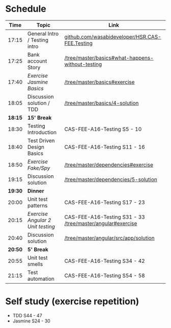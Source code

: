 # Schedule

| Time <!-- Min -->     	| Topic                            	| Link |
| ---  | --- | --- |
| 17:15 <!-- 10' -->    	| General Intro / Testing intro    	| [github.com/wasabideveloper/HSR.CAS-FEE.Testing](https://github.com/wasabideveloper/HSR.CAS-FEE.Testing) |
| 17:25 <!-- 15' -->    	| Bank account Story               	| [/tree/master/basics#what-happens-without-testing](https://github.com/wasabideveloper/HSR.CAS-FEE.Testing/tree/master/basics#what-happens-without-testing) |
| 17:40 <!-- 25' -->    	| *Exercise Jasmine Basics*        	| [/tree/master/basics#exercise](https://github.com/wasabideveloper/HSR.CAS-FEE.Testing/tree/master/basics#exercise) |
| 18:05 <!-- 10' -->    	| Discussion solution / TDD        	| [/tree/master/basics/4-solution](https://github.com/wasabideveloper/HSR.CAS-FEE.Testing/tree/master/basics/4-solution) |
| **18:15** <!-- 15' -->	| **15' Break**                    	| |
| 18:30 <!-- 10' -->    	| Testing Introduction             	| CAS-FEE-A16-Testing S5 - 10 |
| 18:40 <!-- 10' -->    	| Test Driven Design Basics        	| CAS-FEE-A16-Testing S11 - 16 |
| 18:50 <!-- 25' -->    	| *Exercise Fake/Spy*              	| [/tree/master/dependencies#exercise](https://github.com/wasabideveloper/HSR.CAS-FEE.Testing/tree/master/dependencies#exercise) |
| 19:15 <!-- 15' -->    	| Discussion solution              	| [/tree/master/dependencies/5-solution](https://github.com/wasabideveloper/HSR.CAS-FEE.Testing/tree/master/dependencies/5-solution) |
| **19:30** <!-- 30' -->	| **Dinner**                       	| |
| 20:00 <!-- 15' -->    	| Unit test patterns               	| CAS-FEE-A16-Testing S17 - 23 |
| 20:15 <!-- 25' -->    	| *Exercise Angular 2 Unit testing*	| CAS-FEE-A16-Testing S31 - 33 <br /> [/tree/master/angular#exercise](https://github.com/wasabideveloper/HSR.CAS-FEE.Testing/tree/master/angular#exercise) |
| 20:40 <!-- 10' -->    	| Discussion solution              	| [/tree/master/angular/src/app/solution](https://github.com/wasabideveloper/HSR.CAS-FEE.Testing/tree/master/angular/src/app/solution) |
| **20:50** <!-- 5' --> 	| **5' Break**                     	| |
| 20:55 <!-- 20' -->    	| Unit test smells                 	| CAS-FEE-A16-Testing S34 - 42 |
| 21:15 <!-- 15' -->    	| Test automation                  	| CAS-FEE-A16-Testing S54 - 58 |


# Self study (exercise repetition)

* TDD S44 - 47
* Jasmine S24 - 30
